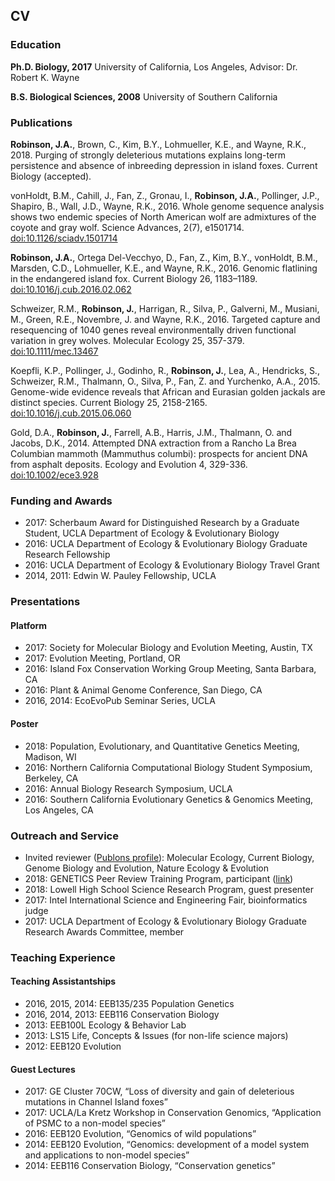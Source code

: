 
## CV

### Education
**Ph.D. Biology, 2017** University of California, Los Angeles, Advisor: Dr. Robert K. Wayne
  
**B.S. Biological Sciences, 2008** University of Southern California


### Publications
**Robinson, J.A.**, Brown, C., Kim, B.Y., Lohmueller, K.E., and Wayne, R.K., 2018. Purging of strongly deleterious mutations explains long-term persistence and absence of inbreeding depression in island foxes. Current Biology (accepted).

vonHoldt, B.M., Cahill, J., Fan, Z., Gronau, I., **Robinson, J.A.**, Pollinger, J.P., Shapiro, B., Wall, J.D., Wayne, R.K., 2016. Whole genome sequence analysis shows two endemic species of North American wolf are admixtures of the coyote and gray wolf. Science Advances, 2(7), e1501714. [doi:10.1126/sciadv.1501714](https://doi.org/10.1126/sciadv.1501714)

**Robinson, J.A.**, Ortega Del-Vecchyo, D., Fan, Z., Kim, B.Y., vonHoldt, B.M., Marsden, C.D., Lohmueller, K.E., and Wayne, R.K., 2016. Genomic flatlining in the endangered island fox. Current Biology 26, 1183–1189. [doi:10.1016/j.cub.2016.02.062](https://doi.org/10.1016/j.cub.2016.02.062)

Schweizer, R.M., **Robinson, J.**, Harrigan, R., Silva, P., Galverni, M., Musiani, M., Green, R.E., Novembre, J. and Wayne, R.K., 2016. Targeted capture and resequencing of 1040 genes reveal environmentally driven functional variation in grey wolves. Molecular Ecology 25, 357-379. [doi:10.1111/mec.13467](https://doi.org/10.1111/mec.13467)

Koepfli, K.P., Pollinger, J., Godinho, R., **Robinson, J.**, Lea, A., Hendricks, S., Schweizer, R.M., Thalmann, O., Silva, P., Fan, Z. and Yurchenko, A.A., 2015. Genome-wide evidence reveals that African and Eurasian golden jackals are distinct species. Current Biology 25, 2158-2165. [doi:10.1016/j.cub.2015.06.060](https://doi.org/10.1016/j.cub.2015.06.060)

Gold, D.A., **Robinson, J.**, Farrell, A.B., Harris, J.M., Thalmann, O. and Jacobs, D.K., 2014. Attempted DNA extraction from a Rancho La Brea Columbian mammoth (Mammuthus columbi): prospects for ancient DNA from asphalt deposits. Ecology and Evolution 4, 329-336. [doi:10.1002/ece3.928](https://doi.org/10.1002/ece3.928)


### Funding and Awards
- 2017: Scherbaum Award for Distinguished Research by a Graduate Student, UCLA Department of Ecology & Evolutionary Biology
- 2016: UCLA Department of Ecology & Evolutionary Biology Graduate Research Fellowship
- 2016: UCLA Department of Ecology & Evolutionary Biology Travel Grant
- 2014, 2011: Edwin W. Pauley Fellowship, UCLA


### Presentations
#### Platform
- 2017: Society for Molecular Biology and Evolution Meeting, Austin, TX
- 2017: Evolution Meeting, Portland, OR
- 2016: Island Fox Conservation Working Group Meeting, Santa Barbara, CA
- 2016: Plant & Animal Genome Conference, San Diego, CA
- 2016, 2014: EcoEvoPub Seminar Series, UCLA

#### Poster
- 2018: Population, Evolutionary, and Quantitative Genetics Meeting, Madison, WI
- 2016: Northern California Computational Biology Student Symposium, Berkeley, CA
- 2016: Annual Biology Research Symposium, UCLA
- 2016: Southern California Evolutionary Genetics & Genomics Meeting, Los Angeles, CA


### Outreach and Service
- Invited reviewer ([Publons profile](https://publons.com/a/1206609/)): Molecular Ecology, Current Biology, Genome Biology and Evolution, Nature Ecology & Evolution
- 2018: GENETICS Peer Review Training Program, participant ([link](http://www.genetics.org/content/early-career-reviewers))
- 2018: Lowell High School Science Research Program, guest presenter
- 2017: Intel International Science and Engineering Fair, bioinformatics judge
- 2017: UCLA Department of Ecology & Evolutionary Biology Graduate Research Awards Committee, member


### Teaching Experience
#### Teaching Assistantships
- 2016, 2015, 2014: EEB135/235 Population Genetics
- 2016, 2014, 2013: EEB116 Conservation Biology
- 2013: EEB100L Ecology & Behavior Lab
- 2013: LS15 Life, Concepts & Issues (for non-life science majors)
- 2012: EEB120 Evolution

#### Guest Lectures
- 2017: GE Cluster 70CW, “Loss of diversity and gain of deleterious mutations in Channel Island foxes” 
- 2017: UCLA/La Kretz Workshop in Conservation Genomics, “Application of PSMC to a non-model species”
- 2016: EEB120 Evolution, “Genomics of wild populations”
- 2014: EEB120 Evolution, “Genomics: development of a model system and applications to non-model species”
- 2014: EEB116 Conservation Biology, “Conservation genetics”

